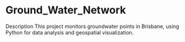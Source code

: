 # Ground_Water_Network
Description This project monitors groundwater points in Brisbane, using Python for data analysis and geospatial visualization.
